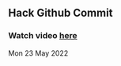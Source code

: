 
 ## Hack Github Commit 
 ### Watch video <a href="https://www.youtube.com">here</a> 
 Mon 23 May 2022 

